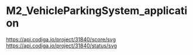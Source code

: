 # M2_VehicleParkingSystem_application

https://api.codiga.io/project/31840/score/svg
https://api.codiga.io/project/31840/status/svg
